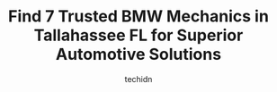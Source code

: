 ---
layout: ampstory
image: https://images.unsplash.com/photo-1622398703904-7ae5d55f8e1a?ixlib=rb-4.0.3&ixid=MnwxMjA3fDB8MHxwaG90by1wYWdlfHx8fGVufDB8fHx8&auto=format&fit=crop&w=640&h=853&q=80
author: techidn
featured: false
description: Entrust your vehicle to the 7 best BMW Mechanic in Tallahassee FL, USA and experience the difference they can make. With their extensive knowledge, state-of-the-art facilities, and commitmen
title: Find 7 Trusted BMW Mechanics in Tallahassee FL for Superior Automotive Solutions
cover:
   title: Find 7 Trusted BMW Mechanics in Tallahassee FL for Superior Automotive Solutions
   subtitle: Rickpate
   background: https://images.unsplash.com/photo-1622398703904-7ae5d55f8e1a?ixlib=rb-4.0.3&ixid=MnwxMjA3fDB8MHxwaG90by1wYWdlfHx8fGVufDB8fHx8&auto=format&fit=crop&w=640&h=853&q=80

pages: 
 - layout: thirds
   top: <h1>#1 BMW of Tallahassee Service</h1>
   bottom: "<p>Jessica Carbaugh was my service adviser. She was very nice and helpful. Told me the wait would be around 3-4 hours. And she pleasantly surprised me with having it done in</p>"
   background: https://www.knot35.com/toplist/wp-content/uploads/2023/06/best-bmw-mechanic-1-in-tallahassee-fl-1685832037.jpeg
   backgroundblur: true
 - layout: thirds
   top: <h1>#2 A2Z Auto Repair</h1>
   bottom: "<p>1010 W Tharpe St, Tallahassee, FL 32303, United States</p>"
   background: https://www.knot35.com/toplist/wp-content/uploads/2023/06/best-bmw-mechanic-2-in-tallahassee-fl-1685832037.jpeg
   cta:
      link: https://www.knot35.com/toplist/find-7-trusted-bmw-mechanics-in-tallahassee-fl-for-superior-automotive-solutions/
      text: Find 7 Trusted BMW Mechanics in Tallahassee FL for Superior Automotive Solutions
 - layout: thirds
   top: <h1>#3 Furrin Auto Alley</h1>
   bottom: "<p>5019 W Tharpe St, Tallahassee, FL 32303, United States</p>"
   background: https://www.knot35.com/toplist/wp-content/uploads/2023/06/best-bmw-mechanic-3-in-tallahassee-fl-1685832037.jpeg
   cta:
      link: https://www.knot35.com/toplist/find-7-trusted-bmw-mechanics-in-tallahassee-fl-for-superior-automotive-solutions/
      text: Find 7 Trusted BMW Mechanics in Tallahassee FL for Superior Automotive Solutions
 - layout: thirds
   top: <h1>#4 Import Authority</h1>
   bottom: "<p>2877 W Tharpe St, Tallahassee, FL 32303, United States</p>"
   background: https://images.unsplash.com/photo-1614648718611-0635f29016cb?ixlib=rb-4.0.3&ixid=MnwxMjA3fDB8MHxwaG90by1wYWdlfHx8fGVufDB8fHx8&auto=format&fit=crop&w=640&h=853&q=80
   cta:
      link: https://www.knot35.com/toplist/find-7-trusted-bmw-mechanics-in-tallahassee-fl-for-superior-automotive-solutions/
      text: Find 7 Trusted BMW Mechanics in Tallahassee FL for Superior Automotive Solutions
 - layout: thirds
   top: <h1>#5 Stadium Auto Repair, Inc.</h1>
   bottom: "<p>1332 Lake Bradford Rd, Tallahassee, FL 32304, United States</p>"
   background: https://images.unsplash.com/photo-1602536052359-ef94c21c5948?ixlib=rb-4.0.3&ixid=MnwxMjA3fDB8MHxwaG90by1wYWdlfHx8fGVufDB8fHx8&auto=format&fit=crop&w=640&h=853&q=80
   cta:
      link: https://www.knot35.com/toplist/find-7-trusted-bmw-mechanics-in-tallahassee-fl-for-superior-automotive-solutions/
      text: Find 7 Trusted BMW Mechanics in Tallahassee FL for Superior Automotive Solutions
 - layout: thirds
   top: <h1>#6 Mikes Garage</h1>
   bottom: "<p>1881 W Pensacola St, Tallahassee, FL 32304, United States</p>"
   background: https://images.unsplash.com/photo-1557672172-298e090bd0f1?ixlib=rb-4.0.3&ixid=MnwxMjA3fDB8MHxwaG90by1wYWdlfHx8fGVufDB8fHx8&auto=format&fit=crop&w=640&h=853&q=80
   cta:
      link: https://www.knot35.com/toplist/find-7-trusted-bmw-mechanics-in-tallahassee-fl-for-superior-automotive-solutions/
      text: Find 7 Trusted BMW Mechanics in Tallahassee FL for Superior Automotive Solutions
 - layout: thirds
   top: <h1>#7 Johnson Auto Repair</h1>
   bottom: "<p>3016 S Adams St, Tallahassee, FL 32301, United States</p>"
   background: https://images.unsplash.com/photo-1615749413727-825b59a857b5?ixlib=rb-4.0.3&ixid=MnwxMjA3fDB8MHxwaG90by1wYWdlfHx8fGVufDB8fHx8&auto=format&fit=crop&w=640&h=853&q=80
   cta:
      link: https://www.knot35.com/toplist/find-7-trusted-bmw-mechanics-in-tallahassee-fl-for-superior-automotive-solutions/
      text: Find 7 Trusted BMW Mechanics in Tallahassee FL for Superior Automotive Solutions
 - layout: thirds
   middle: Continue reading...
   background: https://images.unsplash.com/photo-1527066579998-dbbae57f45ce?ixlib=rb-4.0.3&ixid=MnwxMjA3fDB8MHxwaG90by1wYWdlfHx8fGVufDB8fHx8&auto=format&fit=crop&w=640&h=853&q=80
   cta:
      link: https://www.knot35.com/toplist/find-7-trusted-bmw-mechanics-in-tallahassee-fl-for-superior-automotive-solutions/
      text: Find 7 Trusted BMW Mechanics in Tallahassee FL for Superior Automotive Solutions
      
---